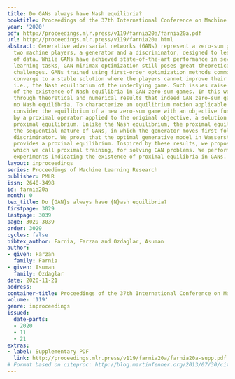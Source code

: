 ```yaml
---
title: Do GANs always have Nash equilibria?
booktitle: Proceedings of the 37th International Conference on Machine Learning
year: '2020'
pdf: http://proceedings.mlr.press/v119/farnia20a/farnia20a.pdf
url: http://proceedings.mlr.press/v119/farnia20a.html
abstract: Generative adversarial networks (GANs) represent a zero-sum game between
  two machine players, a generator and a discriminator, designed to learn the distribution
  of data. While GANs have achieved state-of-the-art performance in several benchmark
  learning tasks, GAN minimax optimization still poses great theoretical and empirical
  challenges. GANs trained using first-order optimization methods commonly fail to
  converge to a stable solution where the players cannot improve their objective,
  i.e., the Nash equilibrium of the underlying game. Such issues raise the question
  of the existence of Nash equilibria in GAN zero-sum games. In this work, we show
  through theoretical and numerical results that indeed GAN zero-sum games may have
  no Nash equilibria. To characterize an equilibrium notion applicable to GANs, we
  consider the equilibrium of a new zero-sum game with an objective function given
  by a proximal operator applied to the original objective, a solution we call the
  proximal equilibrium. Unlike the Nash equilibrium, the proximal equilibrium captures
  the sequential nature of GANs, in which the generator moves first followed by the
  discriminator. We prove that the optimal generative model in Wasserstein GAN problems
  provides a proximal equilibrium. Inspired by these results, we propose a new approach,
  which we call proximal training, for solving GAN problems. We perform several numerical
  experiments indicating the existence of proximal equilibria in GANs.
layout: inproceedings
series: Proceedings of Machine Learning Research
publisher: PMLR
issn: 2640-3498
id: farnia20a
month: 0
tex_title: Do {GAN}s always have {N}ash equilibria?
firstpage: 3029
lastpage: 3039
page: 3029-3039
order: 3029
cycles: false
bibtex_author: Farnia, Farzan and Ozdaglar, Asuman
author:
- given: Farzan
  family: Farnia
- given: Asuman
  family: Ozdaglar
date: 2020-11-21
address: 
container-title: Proceedings of the 37th International Conference on Machine Learning
volume: '119'
genre: inproceedings
issued:
  date-parts:
  - 2020
  - 11
  - 21
extras:
- label: Supplementary PDF
  link: http://proceedings.mlr.press/v119/farnia20a/farnia20a-supp.pdf
# Format based on citeproc: http://blog.martinfenner.org/2013/07/30/citeproc-yaml-for-bibliographies/
---
```

